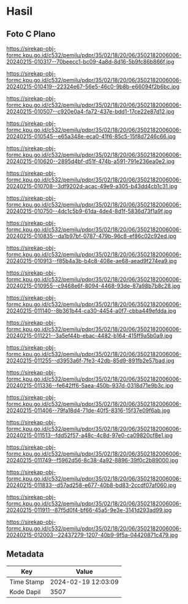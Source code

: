 # Hasil

## Foto C Plano

https://sirekap-obj-formc.kpu.go.id/c532/pemilu/pdpr/35/02/18/20/06/3502182006006-20240215-010317--70beecc1-bc09-4a8d-8d16-5b9fc86b866f.jpg

https://sirekap-obj-formc.kpu.go.id/c532/pemilu/pdpr/35/02/18/20/06/3502182006006-20240215-010419--22324e67-56e5-46c0-9b8b-e66094f2b6bc.jpg

https://sirekap-obj-formc.kpu.go.id/c532/pemilu/pdpr/35/02/18/20/06/3502182006006-20240215-010507--c920e0a4-fa72-437e-bdd1-17ce22e87d12.jpg

https://sirekap-obj-formc.kpu.go.id/c532/pemilu/pdpr/35/02/18/20/06/3502182006006-20240215-010545--e65a348e-eca0-41f6-85c5-15f8d7246c66.jpg

https://sirekap-obj-formc.kpu.go.id/c532/pemilu/pdpr/35/02/18/20/06/3502182006006-20240215-010620--2895d4bf-d51f-474b-a591-791e236ea0e2.jpg

https://sirekap-obj-formc.kpu.go.id/c532/pemilu/pdpr/35/02/18/20/06/3502182006006-20240215-010708--3df9202d-acac-49e9-a305-b43dd4cb1c31.jpg

https://sirekap-obj-formc.kpu.go.id/c532/pemilu/pdpr/35/02/18/20/06/3502182006006-20240215-010750--4dc1c5b9-61da-4de4-8d1f-5836d73f1a9f.jpg

https://sirekap-obj-formc.kpu.go.id/c532/pemilu/pdpr/35/02/18/20/06/3502182006006-20240215-010835--da1b97bf-0787-479b-96c8-ef86c02c92ed.jpg

https://sirekap-obj-formc.kpu.go.id/c532/pemilu/pdpr/35/02/18/20/06/3502182006006-20240215-010913--f85b4a3b-b4c8-408e-ae68-aead9f274ea9.jpg

https://sirekap-obj-formc.kpu.go.id/c532/pemilu/pdpr/35/02/18/20/06/3502182006006-20240215-010955--c9468e6f-8094-4468-93de-87a98b7b8c28.jpg

https://sirekap-obj-formc.kpu.go.id/c532/pemilu/pdpr/35/02/18/20/06/3502182006006-20240215-011140--8b361b44-ca30-4454-a0f7-cbba449efdda.jpg

https://sirekap-obj-formc.kpu.go.id/c532/pemilu/pdpr/35/02/18/20/06/3502182006006-20240215-011221--3a5ef44b-ebac-4482-b164-415ff9a5b0a9.jpg

https://sirekap-obj-formc.kpu.go.id/c532/pemilu/pdpr/35/02/18/20/06/3502182006006-20240215-011255--d3953a6f-7fe3-42db-85d9-891fb2e57bad.jpg

https://sirekap-obj-formc.kpu.go.id/c532/pemilu/pdpr/35/02/18/20/06/3502182006006-20240215-011336--fe642ff6-5aea-450b-937d-0318d71e9b3c.jpg

https://sirekap-obj-formc.kpu.go.id/c532/pemilu/pdpr/35/02/18/20/06/3502182006006-20240215-011406--79fa18d4-71de-40f5-8316-15f37e09f6ab.jpg

https://sirekap-obj-formc.kpu.go.id/c532/pemilu/pdpr/35/02/18/20/06/3502182006006-20240215-011513--fdd52f57-a48c-4c8d-97e0-ca09820cf8e1.jpg

https://sirekap-obj-formc.kpu.go.id/c532/pemilu/pdpr/35/02/18/20/06/3502182006006-20240215-011749--f5962d56-8c38-4a92-8896-39f0c2b89000.jpg

https://sirekap-obj-formc.kpu.go.id/c532/pemilu/pdpr/35/02/18/20/06/3502182006006-20240215-011833--d57ad258-e677-40b8-bd83-2ccdf07af060.jpg

https://sirekap-obj-formc.kpu.go.id/c532/pemilu/pdpr/35/02/18/20/06/3502182006006-20240215-011911--87f5d0f4-bf66-45a5-9e3e-3141d293ad99.jpg

https://sirekap-obj-formc.kpu.go.id/c532/pemilu/pdpr/35/02/18/20/06/3502182006006-20240215-012003--22437279-1207-40b9-9f5a-04420871c479.jpg


## Metadata

| Key        | Value               |
| ---------- | ------------------- |
| Time Stamp | 2024-02-19 12:03:09 |
| Kode Dapil | 3507                |



